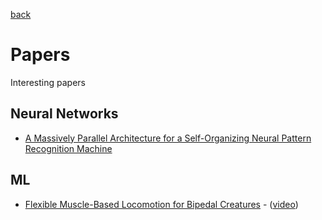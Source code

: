 [back](README.md)

# Papers

Interesting papers

## Neural Networks

+ [A Massively Parallel Architecture for a Self-Organizing
Neural Pattern Recognition Machine](http://techlab.bu.edu/files/resources/articles_cns/CarpenterGrossberg1987.pdf)


## ML

+ [Flexible Muscle-Based Locomotion for Bipedal Creatures](http://www.cs.ubc.ca/~van/papers/2013-TOG-MuscleBasedBipeds/2013-TOG-MuscleBasedBipeds.pdf) - ([video](http://vimeo.com/79098420))
